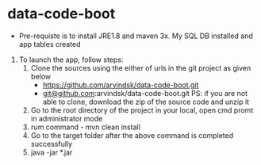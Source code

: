 # data-code-boot

- Pre-requiste is to install JRE1.8 and maven 3x. My SQL DB installed and app tables created

1. To launch the app, follow steps:
   1. Clone the sources using the either of urls in the git project as given below
      - https://github.com/arvindsk/data-code-boot.git
      - git@github.com:arvindsk/data-code-boot.git
   PS: if you are not able to clone, download the zip of the source code and unzip it
   2. Go to the root directory of the project in your local, open cmd promt in administrator mode
   3. rum command - mvn clean install
   4. Go to the target folder after the above command is completed successfully
   5. java -jar *.jar


